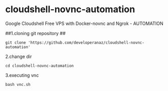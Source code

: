 # cloudshell-novnc-automation
Google Cloudshell Free VPS with Docker-novnc and Ngrok - AUTOMATION


##1.cloning git repository ##

``git clone 'https://github.com/developeranaz/cloudshell-novnc-automation'``

2.change dir

`cd cloudshell-novnc-automation`


3.executing vnc

`bash vnc.sh`
